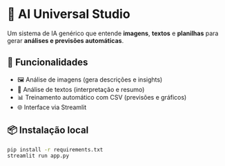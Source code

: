 # 🧠 AI Universal Studio
Um sistema de IA genérico que entende **imagens**, **textos** e **planilhas** para gerar **análises e previsões automáticas**.

## 🚀 Funcionalidades
- 🖼️ Análise de imagens (gera descrições e insights)
- 💬 Análise de textos (interpretação e resumo)
- 📊 Treinamento automático com CSV (previsões e gráficos)
- 🌐 Interface via Streamlit

## 📦 Instalação local
```bash
pip install -r requirements.txt
streamlit run app.py
